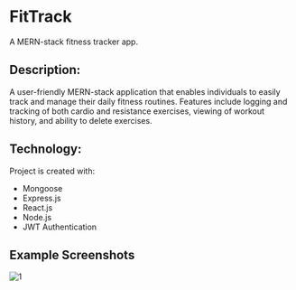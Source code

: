 # FitTrack
A MERN-stack fitness tracker app.

## Description:

A user-friendly MERN-stack application that enables individuals to easily track and manage their daily fitness routines. Features include logging and tracking of both cardio and resistance exercises, viewing of workout history, and ability to delete exercises.

## Technology:

Project is created with:

- Mongoose
- Express.js
- React.js
- Node.js
- JWT Authentication

## Example Screenshots

![1](https://github.com/user-attachments/assets/35f11a3e-1bc1-4a84-964b-d60fb9ec5289)

